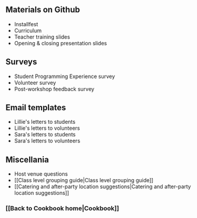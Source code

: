 ## Materials on Github
* Installfest
* Curriculum
* Teacher training slides
* Opening & closing presentation slides

## Surveys
* Student Programming Experience survey
* Volunteer survey
* Post-workshop feedback survey

## Email templates
* Lillie's letters to students
* Lillie's letters to volunteers
* Sara's letters to students
* Sara's letters to volunteers

## Miscellania
* Host venue questions
* [[Class level grouping guide|Class level grouping guide]]
* [[Catering and after-party location suggestions|Catering and after-party location suggestions]]

### [[Back to Cookbook home|Cookbook]]